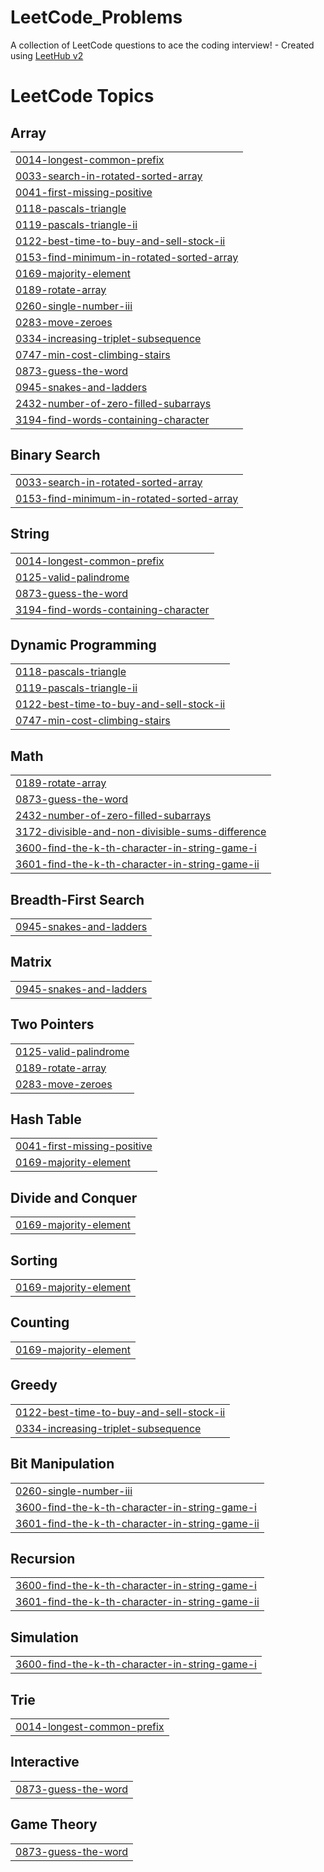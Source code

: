 # LeetCode_Problems
A collection of LeetCode questions to ace the coding interview! - Created using [LeetHub v2](https://github.com/arunbhardwaj/LeetHub-2.0)

<!---LeetCode Topics Start-->
# LeetCode Topics
## Array
|  |
| ------- |
| [0014-longest-common-prefix](https://github.com/teja0101/LeetCode_Problems/tree/master/0014-longest-common-prefix) |
| [0033-search-in-rotated-sorted-array](https://github.com/teja0101/LeetCode_Problems/tree/master/0033-search-in-rotated-sorted-array) |
| [0041-first-missing-positive](https://github.com/teja0101/LeetCode_Problems/tree/master/0041-first-missing-positive) |
| [0118-pascals-triangle](https://github.com/teja0101/LeetCode_Problems/tree/master/0118-pascals-triangle) |
| [0119-pascals-triangle-ii](https://github.com/teja0101/LeetCode_Problems/tree/master/0119-pascals-triangle-ii) |
| [0122-best-time-to-buy-and-sell-stock-ii](https://github.com/teja0101/LeetCode_Problems/tree/master/0122-best-time-to-buy-and-sell-stock-ii) |
| [0153-find-minimum-in-rotated-sorted-array](https://github.com/teja0101/LeetCode_Problems/tree/master/0153-find-minimum-in-rotated-sorted-array) |
| [0169-majority-element](https://github.com/teja0101/LeetCode_Problems/tree/master/0169-majority-element) |
| [0189-rotate-array](https://github.com/teja0101/LeetCode_Problems/tree/master/0189-rotate-array) |
| [0260-single-number-iii](https://github.com/teja0101/LeetCode_Problems/tree/master/0260-single-number-iii) |
| [0283-move-zeroes](https://github.com/teja0101/LeetCode_Problems/tree/master/0283-move-zeroes) |
| [0334-increasing-triplet-subsequence](https://github.com/teja0101/LeetCode_Problems/tree/master/0334-increasing-triplet-subsequence) |
| [0747-min-cost-climbing-stairs](https://github.com/teja0101/LeetCode_Problems/tree/master/0747-min-cost-climbing-stairs) |
| [0873-guess-the-word](https://github.com/teja0101/LeetCode_Problems/tree/master/0873-guess-the-word) |
| [0945-snakes-and-ladders](https://github.com/teja0101/LeetCode_Problems/tree/master/0945-snakes-and-ladders) |
| [2432-number-of-zero-filled-subarrays](https://github.com/teja0101/LeetCode_Problems/tree/master/2432-number-of-zero-filled-subarrays) |
| [3194-find-words-containing-character](https://github.com/teja0101/LeetCode_Problems/tree/master/3194-find-words-containing-character) |
## Binary Search
|  |
| ------- |
| [0033-search-in-rotated-sorted-array](https://github.com/teja0101/LeetCode_Problems/tree/master/0033-search-in-rotated-sorted-array) |
| [0153-find-minimum-in-rotated-sorted-array](https://github.com/teja0101/LeetCode_Problems/tree/master/0153-find-minimum-in-rotated-sorted-array) |
## String
|  |
| ------- |
| [0014-longest-common-prefix](https://github.com/teja0101/LeetCode_Problems/tree/master/0014-longest-common-prefix) |
| [0125-valid-palindrome](https://github.com/teja0101/LeetCode_Problems/tree/master/0125-valid-palindrome) |
| [0873-guess-the-word](https://github.com/teja0101/LeetCode_Problems/tree/master/0873-guess-the-word) |
| [3194-find-words-containing-character](https://github.com/teja0101/LeetCode_Problems/tree/master/3194-find-words-containing-character) |
## Dynamic Programming
|  |
| ------- |
| [0118-pascals-triangle](https://github.com/teja0101/LeetCode_Problems/tree/master/0118-pascals-triangle) |
| [0119-pascals-triangle-ii](https://github.com/teja0101/LeetCode_Problems/tree/master/0119-pascals-triangle-ii) |
| [0122-best-time-to-buy-and-sell-stock-ii](https://github.com/teja0101/LeetCode_Problems/tree/master/0122-best-time-to-buy-and-sell-stock-ii) |
| [0747-min-cost-climbing-stairs](https://github.com/teja0101/LeetCode_Problems/tree/master/0747-min-cost-climbing-stairs) |
## Math
|  |
| ------- |
| [0189-rotate-array](https://github.com/teja0101/LeetCode_Problems/tree/master/0189-rotate-array) |
| [0873-guess-the-word](https://github.com/teja0101/LeetCode_Problems/tree/master/0873-guess-the-word) |
| [2432-number-of-zero-filled-subarrays](https://github.com/teja0101/LeetCode_Problems/tree/master/2432-number-of-zero-filled-subarrays) |
| [3172-divisible-and-non-divisible-sums-difference](https://github.com/teja0101/LeetCode_Problems/tree/master/3172-divisible-and-non-divisible-sums-difference) |
| [3600-find-the-k-th-character-in-string-game-i](https://github.com/teja0101/LeetCode_Problems/tree/master/3600-find-the-k-th-character-in-string-game-i) |
| [3601-find-the-k-th-character-in-string-game-ii](https://github.com/teja0101/LeetCode_Problems/tree/master/3601-find-the-k-th-character-in-string-game-ii) |
## Breadth-First Search
|  |
| ------- |
| [0945-snakes-and-ladders](https://github.com/teja0101/LeetCode_Problems/tree/master/0945-snakes-and-ladders) |
## Matrix
|  |
| ------- |
| [0945-snakes-and-ladders](https://github.com/teja0101/LeetCode_Problems/tree/master/0945-snakes-and-ladders) |
## Two Pointers
|  |
| ------- |
| [0125-valid-palindrome](https://github.com/teja0101/LeetCode_Problems/tree/master/0125-valid-palindrome) |
| [0189-rotate-array](https://github.com/teja0101/LeetCode_Problems/tree/master/0189-rotate-array) |
| [0283-move-zeroes](https://github.com/teja0101/LeetCode_Problems/tree/master/0283-move-zeroes) |
## Hash Table
|  |
| ------- |
| [0041-first-missing-positive](https://github.com/teja0101/LeetCode_Problems/tree/master/0041-first-missing-positive) |
| [0169-majority-element](https://github.com/teja0101/LeetCode_Problems/tree/master/0169-majority-element) |
## Divide and Conquer
|  |
| ------- |
| [0169-majority-element](https://github.com/teja0101/LeetCode_Problems/tree/master/0169-majority-element) |
## Sorting
|  |
| ------- |
| [0169-majority-element](https://github.com/teja0101/LeetCode_Problems/tree/master/0169-majority-element) |
## Counting
|  |
| ------- |
| [0169-majority-element](https://github.com/teja0101/LeetCode_Problems/tree/master/0169-majority-element) |
## Greedy
|  |
| ------- |
| [0122-best-time-to-buy-and-sell-stock-ii](https://github.com/teja0101/LeetCode_Problems/tree/master/0122-best-time-to-buy-and-sell-stock-ii) |
| [0334-increasing-triplet-subsequence](https://github.com/teja0101/LeetCode_Problems/tree/master/0334-increasing-triplet-subsequence) |
## Bit Manipulation
|  |
| ------- |
| [0260-single-number-iii](https://github.com/teja0101/LeetCode_Problems/tree/master/0260-single-number-iii) |
| [3600-find-the-k-th-character-in-string-game-i](https://github.com/teja0101/LeetCode_Problems/tree/master/3600-find-the-k-th-character-in-string-game-i) |
| [3601-find-the-k-th-character-in-string-game-ii](https://github.com/teja0101/LeetCode_Problems/tree/master/3601-find-the-k-th-character-in-string-game-ii) |
## Recursion
|  |
| ------- |
| [3600-find-the-k-th-character-in-string-game-i](https://github.com/teja0101/LeetCode_Problems/tree/master/3600-find-the-k-th-character-in-string-game-i) |
| [3601-find-the-k-th-character-in-string-game-ii](https://github.com/teja0101/LeetCode_Problems/tree/master/3601-find-the-k-th-character-in-string-game-ii) |
## Simulation
|  |
| ------- |
| [3600-find-the-k-th-character-in-string-game-i](https://github.com/teja0101/LeetCode_Problems/tree/master/3600-find-the-k-th-character-in-string-game-i) |
## Trie
|  |
| ------- |
| [0014-longest-common-prefix](https://github.com/teja0101/LeetCode_Problems/tree/master/0014-longest-common-prefix) |
## Interactive
|  |
| ------- |
| [0873-guess-the-word](https://github.com/teja0101/LeetCode_Problems/tree/master/0873-guess-the-word) |
## Game Theory
|  |
| ------- |
| [0873-guess-the-word](https://github.com/teja0101/LeetCode_Problems/tree/master/0873-guess-the-word) |
<!---LeetCode Topics End-->
